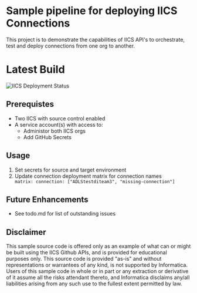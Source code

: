 # Sample pipeline for deploying IICS Connections

This project is to demonstrate the capabilities of IICS API's to orchestrate, test and deploy connections from one org to another. 

# Latest Build

![IICS Deployment Status](https://github.com/brandon-bird-inf/iics_connection_deployments/actions/workflows/connection_deployment.yml/badge.svg)


## Prerequistes

* Two IICS with source control enabled
* A service account(s) with access to:
    * Administor both IICS orgs
    * Add GitHub Secrets 

## Usage
1. Set secrets for source and target environment
2. Update connection deployment matrix for connection names
<code>      matrix:
            connection: ["ADLStestditeam3", "missing-connection"] </code>

## Future Enhancements

* See todo.md for list of outstanding issues

## Disclaimer
This sample source code is offered only as an example of what can or might be built using the IICS Github APIs, and is provided for educational purposes only. This source code is provided "as-is"  and without representations or warrantees of any kind, is not supported by Informatica. Users of this sample code in whole or in part or any extraction or derivative of it assume all the risks attendant thereto, and Informatica disclaims any/all liabilities arising from any such use to the fullest extent permitted by law.